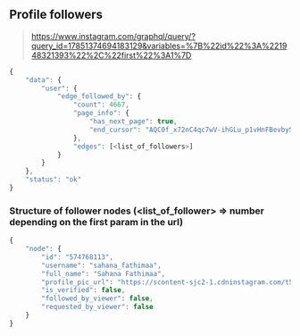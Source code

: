 ## Profile followers
> https://www.instagram.com/graphql/query/?query_id=17851374694183129&variables=%7B%22id%22%3A%221948321393%22%2C%22first%22%3A1%7D

```js
{
    "data": {
        "user": {
            "edge_followed_by": {
                "count": 4667,
                "page_info": {
                    "has_next_page": true,
                    "end_cursor": "AQC0f_x72nC4qc7wV-ihGLu_p1vHnFBevbySgkJ6HXsevQG9ECO1V27ekOcCLqGbkRtEEjN__kPlVH5Qwftkl1u79GDG_ox40CD2pLAKJV_3Mg"
                },
                "edges": [<list_of_followers>]
            }
        }
    },
    "status": "ok"
}
```

### Structure of follower nodes (<list_of_follower> => number depending on the first param in the url)
```js
{
    "node": {
        "id": "574768113",
        "username": "sahana_fathimaa",
        "full_name": "Sahana Fathimaa",
        "profile_pic_url": "https://scontent-sjc2-1.cdninstagram.com/t51.2885-19/s150x150/12357309_1675312869382759_451960668_a.jpg",
        "is_verified": false,
        "followed_by_viewer": false,
        "requested_by_viewer": false
    }
}
```
